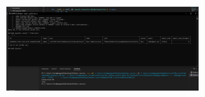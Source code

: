![alt text](https://github.com/JormmungandM/Python-course/blob/main/Homework/DB%20Lessons/DAO%20-%20add_user()/add%20user.png)